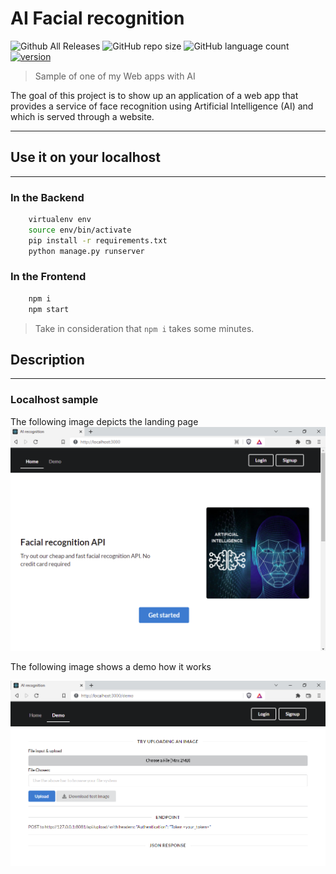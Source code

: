 # AI Facial recognition
![Github All Releases](https://img.shields.io/github/downloads/jatolentino/AI-Facial-recognition/total?logo=GitHub&style=plastic)
![GitHub repo size](https://img.shields.io/github/repo-size/jatolentino/AI-Facial-recognition)
![GitHub language count](https://img.shields.io/github/languages/count/jatolentino/AI-Facial-recognition?color=success&logo=CodersRank&logoColor=%23FFFFFF)
[![version](https://img.shields.io/badge/version-1.1-red.svg)](//npmjs.com/package/AI-Facial-recognition)

> Sample of one of my Web apps with AI

The goal of this project is to show up an application of a web app that provides a service of face recognition using Artificial Intelligence (AI) and which is served through a website.

---

## Use it on your localhost
---
### In the Backend
```bash
	virtualenv env
	source env/bin/activate
	pip install -r requirements.txt
	python manage.py runserver
```
### In the Frontend
```bash
	npm i
	npm start
```
> Take in consideration that `npm i` takes some minutes.

## Description
---
### Localhost sample
The following image depicts the landing page
![Project Image](https://github.com/jatolentino/AI-Facial-recognition/blob/main/Sample/Landing%20page.png)

The following image shows a demo how it works


![Project Image](https://github.com/jatolentino/AI-Facial-recognition/blob/main/Sample/Test%20upload%20image.png)


